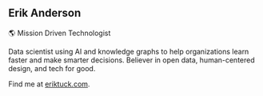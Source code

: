 ## Erik Anderson
🌎 Mission Driven Technologist

Data scientist using AI and knowledge graphs to help organizations learn faster and make smarter decisions. Believer in open data, human-centered design, and tech for good.

Find me at [eriktuck.com](https://eriktuck.com).
